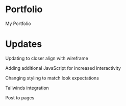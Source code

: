 # Portfolio
My Portfolio

# Updates
Updating to closer align with wireframe

Adding additional JavaScript for increased interactivity

Changing styling to match look expectations

Tailwinds integration

Post to pages
